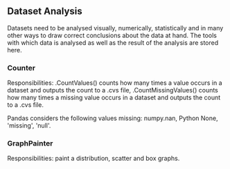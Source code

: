 ## Dataset Analysis

Datasets need to be analysed visually, numerically, statistically and in many other ways to draw correct
conclusions about the data at hand. The tools with which data is analysed as well as the result of the analysis
are stored here.

### Counter

Responsibilities: .CountValues() counts how many times a value occurs in a dataset and outputs the count to a
.cvs file, .CountMissingValues() counts how many times a missing value occurs in a dataset and outputs the
count to a .cvs file.

Pandas considers the following values missing: numpy.nan, Python None, 'missing', 'null'.

### GraphPainter

Responsibilities: paint a distribution, scatter and box graphs.
